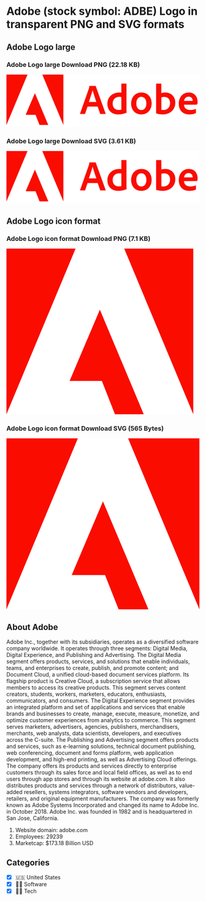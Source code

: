 # Adobe (stock symbol: ADBE) Logo in transparent PNG and SVG formats

## Adobe Logo large

### Adobe Logo large Download PNG (22.18 KB)

![Adobe Logo large Download PNG (22.18 KB)](/img/orig/ADBE_BIG-1544171f.png)

### Adobe Logo large Download SVG (3.61 KB)

![Adobe Logo large Download SVG (3.61 KB)](/img/orig/ADBE_BIG-8a9da911.svg)

## Adobe Logo icon format

### Adobe Logo icon format Download PNG (7.1 KB)

![Adobe Logo icon format Download PNG (7.1 KB)](/img/orig/ADBE-fb158b30.png)

### Adobe Logo icon format Download SVG (565 Bytes)

![Adobe Logo icon format Download SVG (565 Bytes)](/img/orig/ADBE-0eb146da.svg)

## About Adobe

Adobe Inc., together with its subsidiaries, operates as a diversified software company worldwide. It operates through three segments: Digital Media, Digital Experience, and Publishing and Advertising. The Digital Media segment offers products, services, and solutions that enable individuals, teams, and enterprises to create, publish, and promote content; and Document Cloud, a unified cloud-based document services platform. Its flagship product is Creative Cloud, a subscription service that allows members to access its creative products. This segment serves content creators, students, workers, marketers, educators, enthusiasts, communicators, and consumers. The Digital Experience segment provides an integrated platform and set of applications and services that enable brands and businesses to create, manage, execute, measure, monetize, and optimize customer experiences from analytics to commerce. This segment serves marketers, advertisers, agencies, publishers, merchandisers, merchants, web analysts, data scientists, developers, and executives across the C-suite. The Publishing and Advertising segment offers products and services, such as e-learning solutions, technical document publishing, web conferencing, document and forms platform, web application development, and high-end printing, as well as Advertising Cloud offerings. The company offers its products and services directly to enterprise customers through its sales force and local field offices, as well as to end users through app stores and through its website at adobe.com. It also distributes products and services through a network of distributors, value-added resellers, systems integrators, software vendors and developers, retailers, and original equipment manufacturers. The company was formerly known as Adobe Systems Incorporated and changed its name to Adobe Inc. in October 2018. Adobe Inc. was founded in 1982 and is headquartered in San Jose, California.

1. Website domain: adobe.com
2. Employees: 29239
3. Marketcap: $173.18 Billion USD


## Categories
- [x] 🇺🇸 United States
- [x] 👨‍💻 Software
- [x] 👩‍💻 Tech

